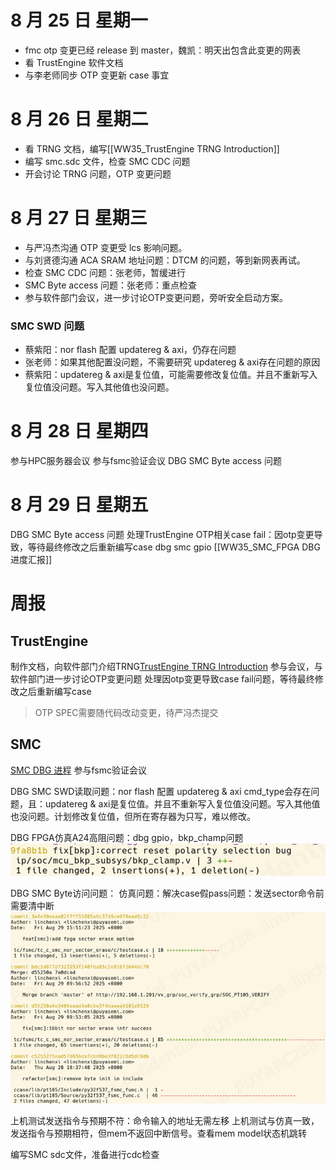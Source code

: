# 8 月 25 日 星期一

- fmc otp 变更已经 release 到 master，魏凯：明天出包含此变更的网表
- 看 TrustEngine 软件文档
- 与李老师同步 OTP 变更新 case 事宜

# 8 月 26 日 星期二

- 看 TRNG 文档，编写[[WW35_TrustEngine TRNG Introduction]]
- 编写 smc.sdc 文件，检查 SMC CDC 问题
- 开会讨论 TRNG 问题，OTP 变更问题

# 8 月 27 日 星期三

- 与严冯杰沟通 OTP 变更受 lcs 影响问题。
- 与刘贤德沟通 ACA SRAM 地址问题：DTCM 的问题，等到新网表再试。
- 检查 SMC CDC 问题：张老师，暂缓进行
- SMC Byte access 问题：张老师：重点检查
- 参与软件部门会议，进一步讨论OTP变更问题，旁听安全启动方案。

### SMC SWD 问题

- 蔡紫阳：nor flash 配置 updatereg & axi，仍存在问题
- 张老师：如果其他配置没问题，不需要研究 updatereg & axi存在问题的原因
- 蔡紫阳：updatereg & axi是复位值，可能需要修改复位值。并且不重新写入复位值没问题。写入其他值也没问题。

# 8 月 28 日 星期四

参与HPC服务器会议
参与fsmc验证会议
DBG SMC Byte access 问题

# 8 月 29 日 星期五

DBG SMC Byte access 问题
处理TrustEngine OTP相关case fail：因otp变更导致，等待最终修改之后重新编写case
dbg smc gpio
[[WW35_SMC_FPGA DBG进度汇报]]

# 周报

## TrustEngine

制作文档，向软件部门介绍TRNG[TrustEngine TRNG Introduction](https://h2t8ckbsk1.feishu.cn/wiki/C9Aqwe79kiWGwRkXkiDcsPcOn5b?from=from_copylink)
参与会议，与软件部门进一步讨论OTP变更问题
处理因otp变更导致case fail问题，等待最终修改之后重新编写case

> OTP SPEC需要随代码改动变更，待严冯杰提交

## SMC

[SMC DBG 进程](https://h2t8ckbsk1.feishu.cn/wiki/MKymwoR5IiHwoUkUhcAckbacnNc?from=from_copylink)
参与fsmc验证会议

DBG SMC SWD读取问题：nor flash 配置 updatereg & axi cmd_type会存在问题，且：updatereg & axi是复位值。并且不重新写入复位值没问题。写入其他值也没问题。计划修改复位值，但所在寄存器为只写，难以修改。

DBG FPGA仿真A24高阻问题：dbg gpio，bkp_champ问题
![image.png|600](https://raw.githubusercontent.com/lllincx/IMG/master/20250901100516490.png)


DBG SMC Byte访问问题：
仿真问题：解决case假pass问题：发送sector命令前需要清中断
![image.png|600](https://raw.githubusercontent.com/lllincx/IMG/master/20250901100523445.png)

上机测试发送指令与预期不符：命令输入的地址无需左移
上机测试与仿真一致，发送指令与预期相符，但mem不返回中断信号。查看mem model状态机跳转

编写SMC sdc文件，准备进行cdc检查